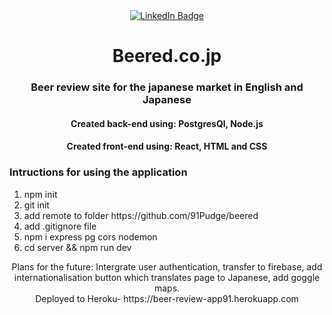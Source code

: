 
<div id="badges" align="center">
  <a href="https://www.linkedin.com/in/josh-h-34b566150/">
    <img src="https://img.shields.io/badge/LinkedIn-blue?style=for-the-badge&logo=linkedin&logoColor=white" alt="LinkedIn Badge"/>
  </a>



<h1>Beered.co.jp</h1>
                                                                                                                            

 <h3 align="center">Beer review site for the japanese market in English and Japanese</h3>

 <h4>Created back-end using: PostgresQl, Node.js</h4>
  <h4>Created front-end using: React, HTML and CSS</h4>
 
   <h3 align="left">Intructions for using the application</h3>
  <div align="left">
  <ol>
   <li>npm init</li>
   <li>git init</li>  
   <li>add remote to folder https://github.com/91Pudge/beered</li>  
   <li>add .gitignore file</li> 
   <li>npm i express pg cors nodemon</li>
   <li>cd server && npm run dev</li> 
  </ol>
    <p align="center">Plans for the future: Intergrate user authentication, transfer to firebase, add internationalisation button which translates page to Japanese, add goggle maps.<br/> Deployed to Heroku- https://beer-review-app91.herokuapp.com </p>
    

 
    
  </div>
